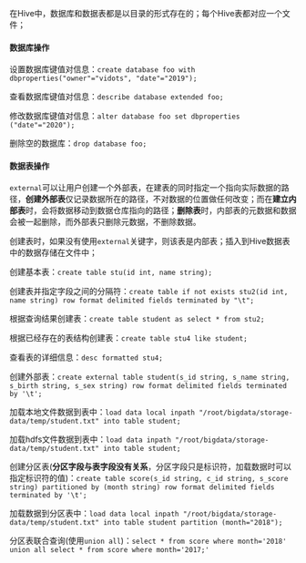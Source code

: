 在Hive中，数据库和数据表都是以目录的形式存在的；每个Hive表都对应一个文件；



#### 数据库操作



设置数据库键值对信息：`create database foo with dbproperties("owner"="vidots", "date"="2019");`

查看数据库键值对信息：`describe database extended foo;`

修改数据库键值对信息：`alter database foo set dbproperties ("date"="2020");`



删除空的数据库：`drop database foo;`



#### 数据表操作



`external`可以让用户创建一个外部表，在建表的同时指定一个指向实际数据的路径，**创建外部表**仅记录数据所在的路径，不对数据的位置做任何改变；而在**建立内部表**时，会将数据移动到数据仓库指向的路径；**删除表**时，内部表的元数据和数据会被一起删除，而外部表只删除元数据，不删除数据。

创建表时，如果没有使用`external`关键字，则该表是内部表；插入到Hive数据表中的数据存储在文件中；

创建基本表：`create table stu(id int, name string);`

创建表并指定字段之间的分隔符：`create table if not exists stu2(id int, name string) row format delimited fields terminated by "\t";`

根据查询结果创建表：`create table student as select * from stu2;`

根据已经存在的表结构创建表：`create table stu4 like student;`

查看表的详细信息：`desc formatted stu4;`



创建外部表：`create external table student(s_id string, s_name string, s_birth string, s_sex string) row format delimited fields terminated by '\t';`



加载本地文件数据到表中：`load data local inpath "/root/bigdata/storage-data/temp/student.txt" into table student;`



加载hdfs文件数据到表中：`load data inpath "/root/bigdata/storage-data/temp/student.txt" into table student;`



创建分区表(**分区字段与表字段没有关系**，分区字段只是标识符，加载数据时可以指定标识符的值)：`create table score(s_id string, c_id string, s_score string) partitioned by (month string) row format delimited fields terminated by '\t';` 



加载数据到分区表中：`load data local inpath "/root/bigdata/storage-data/temp/student.txt" into table student partition (month="2018");`



分区表联合查询(使用`union all`)：`select * from score where month='2018' union all select * from score where month='2017;' `









